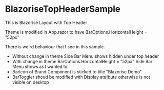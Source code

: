 # BlazoriseTopHeaderSample

This is Blazorise Layout with Top Header

Theme is modified in App.razor to have BarOptions.HorizontalHeight = "52px"

There is weird behaviour that I see in this sample.

- Without change in theme Side Bar Menu shows hidden under top header
- With change in theme BarOptions.HorizontalHeight = "52px" Side Bar Menu shows as I wanted to
- BarIcon of Brand Component is sticked to title "Blazorise Demo"
- BarToggler shoud be modified with Display attribute otherwise is not visible on desktop
